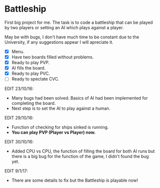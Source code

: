 # Battleship 

First big project for me. The task is to code a battleship that can be played by two players or setting an AI which plays against a player.

May be with bugs, I don't have much time to be constant due to the University, if any suggestions appear I will apreciate it.

- [X] Menu.
- [X] Have two boards filled without problems.
- [X] Ready to play PVP.
- [X] AI fills the board.
- [X] Ready to play PVC.
- [ ] Ready to spectate CVC.

EDIT 23/10/16: 
* Many bugs had been solved. Basics of AI had been implemented for completing the board. 
* Next step is to set the AI to play against a human.

EDIT 29/10/16:
* Function of checking for ships sinked is running.
* **You can play PVP (Player vs Player) now.** 

EDIT 30/10/16:
* Added CPU vs CPU, the function of filling the board for both AI runs but there is a big bug for the function of the game, I didn't found the bug yet.

EDIT 9/1/17:
* There are some details to fix but the Battleship is playable now!
